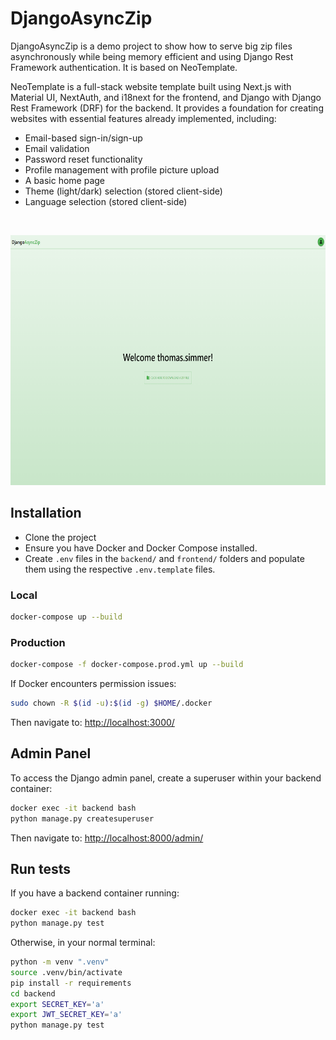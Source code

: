 # DjangoAsyncZip

DjangoAsyncZip is a demo project to show how to serve big zip files asynchronously while being memory efficient and using Django Rest Framework authentication. It is based on NeoTemplate.

NeoTemplate is a full-stack website template built using Next.js with Material UI, NextAuth, and i18next for the frontend, and Django with Django Rest Framework (DRF) for the backend. It provides a foundation for creating websites with essential features already implemented, including:

- Email-based sign-in/sign-up
- Email validation
- Password reset functionality
- Profile management with profile picture upload
- A basic home page
- Theme (light/dark) selection (stored client-side)
- Language selection (stored client-side)

<br>

<p align="center">
<img  height="400" src="./docs/images/django-async-zip.png">
</p>

## Installation

- Clone the project
- Ensure you have Docker and Docker Compose installed.
- Create `.env` files in the `backend/` and `frontend/` folders and populate them using the respective `.env.template` files.

### Local

```bash
docker-compose up --build
```

### Production

```bash
docker-compose -f docker-compose.prod.yml up --build
```

If Docker encounters permission issues:

```bash
sudo chown -R $(id -u):$(id -g) $HOME/.docker
```

Then navigate to: [http://localhost:3000/](http://localhost:3000/)

## Admin Panel

To access the Django admin panel, create a superuser within your backend container:

```bash
docker exec -it backend bash
python manage.py createsuperuser
```

Then navigate to: [http://localhost:8000/admin/](http://localhost:8000/admin/)

## Run tests

If you have a backend container running:

```bash
docker exec -it backend bash
python manage.py test
```

Otherwise, in your normal terminal:

```bash
python -m venv ".venv"
source .venv/bin/activate
pip install -r requirements
cd backend
export SECRET_KEY='a'
export JWT_SECRET_KEY='a'
python manage.py test
```
